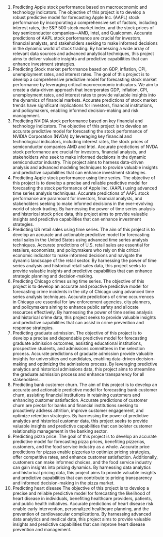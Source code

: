 1.	Predicting Apple stock performance based on macroeconomic and technology indicators.
The objective of this project is to develop a robust predictive model for forecasting Apple Inc. (AAPL) stock performance by incorporating a comprehensive set of factors, including interest rates, the S&P 500 stock market index, and the stock prices of key semiconductor companies—AMD, Intel, and Qualcomm. Accurate predictions of AAPL stock performance are crucial for investors, financial analysts, and stakeholders seeking to make informed decisions in the dynamic world of stock trading. By harnessing a wide array of relevant data sources and advanced analytical techniques, this project aims to deliver valuable insights and predictive capabilities that can enhance investment strategies.
2.	Predicting Stock market performance based on GDP, inflation, CPI, unemployment rates, and interest rates.
The goal of this project is to develop a comprehensive predictive model for forecasting stock market performance by leveraging critical macroeconomic indicators. We aim to create a data-driven approach that incorporates GDP, inflation, CPI, unemployment rates, and interest rates to provide valuable insights into the dynamics of financial markets. Accurate predictions of stock market trends have significant implications for investors, financial institutions, and policymakers, enabling informed decision-making and risk management.
3.	Predicting NVIDIA stock performance based on key financial and technology indicators.
The objective of this project is to develop an accurate predictive model for forecasting the stock performance of NVIDIA Corporation (NVDA) by leveraging key financial and technological indicators, including interest rates, the stock prices of semiconductor companies AMD and Intel. Accurate predictions of NVDA stock performance are crucial for investors, financial analysts, and stakeholders who seek to make informed decisions in the dynamic semiconductor industry. This project aims to harness data-driven analysis and advanced modeling techniques to provide valuable insights and predictive capabilities that can enhance investment strategies.
4.	Predicting Apple stock performance using time series.
The objective of this project is to develop a precise and reliable predictive model for forecasting the stock performance of Apple Inc. (AAPL) using advanced time series analysis techniques. Accurate predictions of AAPL stock performance are paramount for investors, financial analysts, and stakeholders seeking to make informed decisions in the ever-evolving world of stock trading. By harnessing the power of time series analysis and historical stock price data, this project aims to provide valuable insights and predictive capabilities that can enhance investment strategies.
5.	Predicting US retail sales using time series.
The aim of this project is to develop an accurate and actionable predictive model for forecasting retail sales in the United States using advanced time series analysis techniques. Accurate predictions of U.S. retail sales are essential for retailers, economists, and policymakers who rely on this critical economic indicator to make informed decisions and navigate the dynamic landscape of the retail sector. By harnessing the power of time series analysis and historical retail sales data, this project seeks to provide valuable insights and predictive capabilities that can enhance strategic planning and decision-making.
6.	Predicting Chicago crimes using time series.
The objective of this project is to develop an accurate and proactive predictive model for forecasting crime incidents in the city of Chicago using advanced time series analysis techniques. Accurate predictions of crime occurrences in Chicago are essential for law enforcement agencies, city planners, and policymakers aiming to enhance public safety and allocate resources effectively. By harnessing the power of time series analysis and historical crime data, this project seeks to provide valuable insights and predictive capabilities that can assist in crime prevention and response strategies.
7.	Predicting graduate admission.
The objective of this project is to develop a precise and dependable predictive model for forecasting graduate admission outcomes, assisting educational institutions, prospective students, and admissions committees in the selection process. Accurate predictions of graduate admission provide valuable insights for universities and candidates, enabling data-driven decision-making and optimizing the admissions process. By leveraging predictive analytics and historical admissions data, this project aims to streamline the graduate admission process and enhance transparency for all stakeholders.
8.	Predicting bank customer churn.
The aim of this project is to develop an accurate and actionable predictive model for forecasting bank customer churn, assisting financial institutions in retaining customers and enhancing customer satisfaction. Accurate predictions of customer churn are pivotal for banks and financial institutions seeking to proactively address attrition, improve customer engagement, and optimize retention strategies. By harnessing the power of predictive analytics and historical customer data, this project seeks to provide valuable insights and predictive capabilities that can bolster customer relationship management in the banking sector.
9.	Predicting pizza price.
The goal of this project is to develop an accurate predictive model for forecasting pizza prices, benefiting pizzerias, customers, and the food service industry as a whole. Accurate price predictions for pizzas enable pizzerias to optimize pricing strategies, offer competitive rates, and enhance customer satisfaction. Additionally, customers can make informed choices, and the food service industry can gain insights into pricing dynamics. By harnessing data analytics and historical pricing data, this project aims to provide valuable insights and predictive capabilities that can contribute to pricing transparency and informed decision-making in the pizza market.
10.	Predicting heart disease
The objective of this project is to develop a precise and reliable predictive model for forecasting the likelihood of heart disease in individuals, benefiting healthcare providers, patients, and public health initiatives. Accurate predictions of heart disease risk enable early intervention, personalized healthcare planning, and the prevention of cardiovascular complications. By harnessing advanced data analytics and medical data, this project aims to provide valuable insights and predictive capabilities that can improve heart disease prevention and management.

